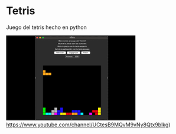 # Tetris
Juego del tetris hecho en python

[<img src="https://github.com/vandresca/Tetris/blob/main/tetris_img.png" width="350" height="230"/>](https://www.youtube.com/channel/UCtesB9MQvM9vNy8Qtx9blkg)https://www.youtube.com/channel/UCtesB9MQvM9vNy8Qtx9blkg)
